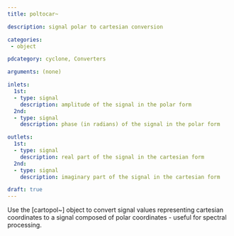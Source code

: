 ```yaml
---
title: poltocar~

description: signal polar to cartesian conversion

categories:
 - object

pdcategory: cyclone, Converters

arguments: (none)

inlets:
  1st:
  - type: signal
    description: amplitude of the signal in the polar form
  2nd:
  - type: signal
    description: phase (in radians) of the signal in the polar form

outlets:
  1st:
  - type: signal
    description: real part of the signal in the cartesian form
  2nd:
  - type: signal
    description: imaginary part of the signal in the cartesian form

draft: true
---
```


Use the [cartopol~] object to convert signal values representing cartesian coordinates to a signal composed of polar coordinates - useful for spectral processing.
